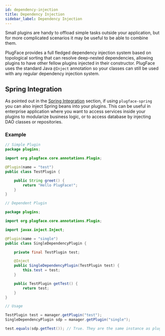 ```yaml
---
id: dependency-injection
title: Dependency Injection
sidebar_label: Dependency Injection
---
```


Small plugins are handy to offload simple tasks outside your application, but for more complicated scenarios it may be useful to be able to combine them.

PlugFace provides a full fledged dependency injection system based on topological sorting that can resolve deep-nested dependencies, allowing plugins to have other fellow plugins injected in their constructor. PlugFace uses the standard Java `@Inject` annotation so your classes can still be used with any regular dependency injection system.

## Spring Integration

As pointed out in the [Spring Integration](spring-integration.html) section, if using `plugface-spring` you can also inject Spring beans into your plugins. 
This can be useful in enterprise application where you want to access services inside your plugins to modularize business logic, or to access database by injecting DAO classes
or repositories.

### Example



```java
// Simple Plugin
package plugins;

import org.plugface.core.annotations.Plugin;

@Plugin(name = "test")
public class TestPlugin {

    public String greet() {
        return "Hello PlugFace!";
    }
}
```

```java
// Dependent Plugin

package plugins;

import org.plugface.core.annotations.Plugin;

import javax.inject.Inject;

@Plugin(name = "single")
public class SingleDependencyPlugin {

    private final TestPlugin test;

    @Inject
    public SingleDependencyPlugin(TestPlugin test) {
        this.test = test;
    }

    public TestPlugin getTest() {
        return test;
    }
}

```

```java
// Usage

TestPlugin test = manager.getPlugin("test");
SingleDependencyPlugin sdp = manager.getPlugin("single");

test.equals(sdp.getTest()); // True. They are the same instance as plugins are registered as singletons
```